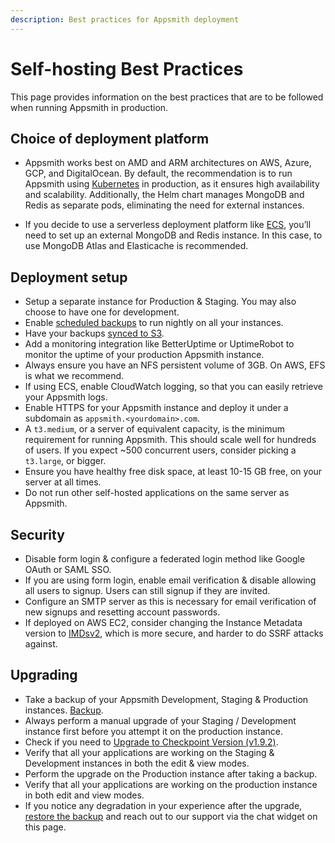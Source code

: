 ```yaml
---
description: Best practices for Appsmith deployment
---
```


# Self-hosting Best Practices

This page provides information on the best practices that are to be followed when running Appsmith in production.

## Choice of deployment platform

* Appsmith works best on AMD and ARM architectures on AWS, Azure, GCP, and DigitalOcean. By default, the recommendation is to run Appsmith using [Kubernetes](/getting-started/setup/installation-guides/kubernetes) in production, as it ensures high availability and scalability. Additionally, the Helm chart manages MongoDB and Redis as separate pods, eliminating the need for external instances.

* If you decide to use a serverless deployment platform like [ECS](/getting-started/setup/installation-guides/aws-ecs/aws-ecs-on-ec2), you’ll need to set up an external MongoDB and Redis instance. In this case, to use MongoDB Atlas and Elasticache is recommended.

## Deployment setup

- Setup a separate instance for Production & Staging. You may also choose to have one for development.
- Enable [scheduled backups](/getting-started/setup/environment-variables#automatic-backups) to run nightly on all your instances.
- Have your backups [synced to S3](/getting-started/setup/instance-management/backup-and-restore/sync-backup-to-s3).
- Add a monitoring integration like BetterUptime or UptimeRobot to monitor the uptime of your production Appsmith instance.
- Always ensure you have an NFS persistent volume of 3GB. On AWS, EFS is what we recommend.
- If using ECS, enable CloudWatch logging, so that you can easily retrieve your Appsmith logs.
- Enable HTTPS for your Appsmith instance and deploy it under a subdomain as `appsmith.<yourdomain>.com`.
- A `t3.medium`, or a server of equivalent capacity, is the minimum requirement for running Appsmith. This should scale well for hundreds of users. If you expect ~500 concurrent users, consider picking a `t3.large`, or bigger.
- Ensure you have healthy free disk space, at least 10-15 GB free, on your server at all times.
- Do not run other self-hosted applications on the same server as Appsmith.

## Security

- Disable form login & configure a federated login method like Google OAuth or SAML SSO.
- If you are using form login, enable email verification & disable allowing all users to signup. Users can still signup if they are invited.
- Configure an SMTP server as this is necessary for email verification of new signups and resetting account passwords.
- If deployed on AWS EC2, consider changing the Instance Metadata version to [IMDsv2](https://docs.aws.amazon.com/AWSEC2/latest/UserGuide/configuring-instance-metadata-service.html), which is more secure, and harder to do SSRF attacks against.

## Upgrading

- Take a backup of your Appsmith Development, Staging & Production instances. [Backup](/getting-started/setup/instance-management/backup-and-restore/backup-instance).
- Always perform a manual upgrade of your Staging / Development instance first before you attempt it on the production instance.
- Check if you need to [Upgrade to Checkpoint Version (v1.9.2)](/getting-started/setup/instance-management/upgrade-to-checkpoint-version).
- Verify that all your applications are working on the Staging & Development instances in both the edit & view modes.
- Perform the upgrade on the Production instance after taking a backup.
- Verify that all your applications are working on the production instance in both edit and view modes.
- If you notice any degradation in your experience after the upgrade, [restore the backup](/getting-started/setup/instance-management/backup-and-restore/restore-instance) and reach out to our support via the chat widget on this page.